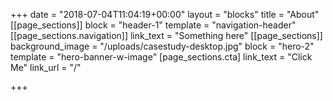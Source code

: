 +++
date = "2018-07-04T11:04:19+00:00"
layout = "blocks"
title = "About"
[[page_sections]]
block = "header-1"
template = "navigation-header"
[[page_sections.navigation]]
link_text = "Something here"
[[page_sections]]
background_image = "/uploads/casestudy-desktop.jpg"
block = "hero-2"
template = "hero-banner-w-image"
[page_sections.cta]
link_text = "Click Me"
link_url = "/"

+++
